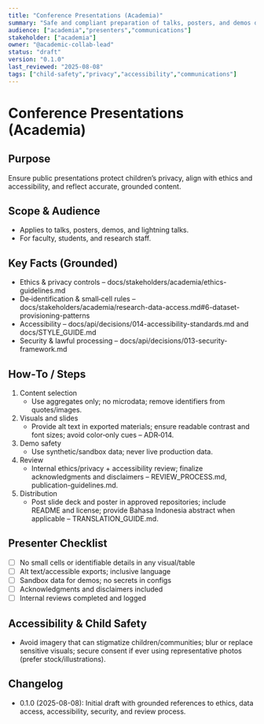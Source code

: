 ```yaml
---
title: "Conference Presentations (Academia)"
summary: "Safe and compliant preparation of talks, posters, and demos derived from MerajutASA research."
audience: ["academia","presenters","communications"]
stakeholder: ["academia"]
owner: "@academic-collab-lead"
status: "draft"
version: "0.1.0"
last_reviewed: "2025-08-08"
tags: ["child-safety","privacy","accessibility","communications"]
---
```


# Conference Presentations (Academia)

## Purpose
Ensure public presentations protect children’s privacy, align with ethics and accessibility, and reflect accurate, grounded content.

## Scope & Audience
- Applies to talks, posters, demos, and lightning talks.
- For faculty, students, and research staff.

## Key Facts (Grounded)
- Ethics & privacy controls – docs/stakeholders/academia/ethics-guidelines.md
- De‑identification & small‑cell rules – docs/stakeholders/academia/research-data-access.md#6-dataset-provisioning-patterns
- Accessibility – docs/api/decisions/014-accessibility-standards.md and docs/STYLE_GUIDE.md
- Security & lawful processing – docs/api/decisions/013-security-framework.md

## How‑To / Steps
1) Content selection
   - Use aggregates only; no microdata; remove identifiers from quotes/images.
2) Visuals and slides
   - Provide alt text in exported materials; ensure readable contrast and font sizes; avoid color‑only cues – ADR‑014.
3) Demo safety
   - Use synthetic/sandbox data; never live production data.
4) Review
   - Internal ethics/privacy + accessibility review; finalize acknowledgments and disclaimers – REVIEW_PROCESS.md, publication-guidelines.md.
5) Distribution
   - Post slide deck and poster in approved repositories; include README and license; provide Bahasa Indonesia abstract when applicable – TRANSLATION_GUIDE.md.

## Presenter Checklist
- [ ] No small cells or identifiable details in any visual/table
- [ ] Alt text/accessible exports; inclusive language
- [ ] Sandbox data for demos; no secrets in configs
- [ ] Acknowledgments and disclaimers included
- [ ] Internal reviews completed and logged

## Accessibility & Child Safety
- Avoid imagery that can stigmatize children/communities; blur or replace sensitive visuals; secure consent if ever using representative photos (prefer stock/illustrations).

## Changelog
- 0.1.0 (2025-08-08): Initial draft with grounded references to ethics, data access, accessibility, security, and review process.
